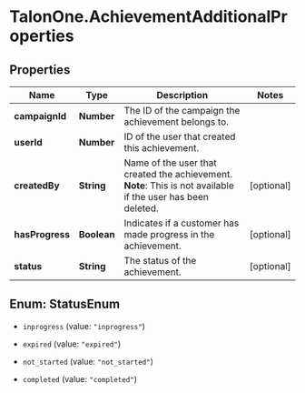 # TalonOne.AchievementAdditionalProperties

## Properties

Name | Type | Description | Notes
------------ | ------------- | ------------- | -------------
**campaignId** | **Number** | The ID of the campaign the achievement belongs to. | 
**userId** | **Number** | ID of the user that created this achievement. | 
**createdBy** | **String** | Name of the user that created the achievement.  **Note**: This is not available if the user has been deleted.  | [optional] 
**hasProgress** | **Boolean** | Indicates if a customer has made progress in the achievement. | [optional] 
**status** | **String** | The status of the achievement. | [optional] 



## Enum: StatusEnum


* `inprogress` (value: `"inprogress"`)

* `expired` (value: `"expired"`)

* `not_started` (value: `"not_started"`)

* `completed` (value: `"completed"`)




